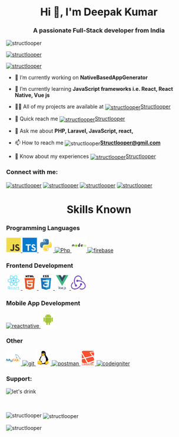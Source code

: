 <h1 align="center">Hi 👋, I'm Deepak Kumar</h1>
<h3 align="center">A passionate Full-Stack developer from India</h3>

<p align="left"> <img src="https://komarev.com/ghpvc/?username=structlooper&label=Profile%20views&color=0e75b6&style=flat" alt="structlooper" /> </p>

<p align="left"> <a href="https://github.com/ryo-ma/github-profile-trophy"><img src="https://github-profile-trophy.vercel.app/?username=structlooper" alt="structlooper" /></a> </p>

<p align="left"> <a href="https://twitter.com/structlooper" target="blank"><img src="https://img.shields.io/twitter/follow/structlooper?logo=twitter&style=for-the-badge" alt="structlooper" /></a> </p>

- 🔭 I’m currently working on **NativeBasedAppGenerator**

- 🌱 I’m currently learning **JavaScript frameworks i.e. React, React Native, Vue js**

- 👨‍💻 All of my projects are available at <a href="https://github.com/structlooper?tab=repositories" target="blank"><img align="center"
    src="https://github.githubassets.com/images/modules/logos_page/Octocat.png" alt="structlooper" height="40" width="50" />Structlooper</a>

- 📝 Quick reach me <a href="https://www.google.com/search?q=structlooper" target="blank"><img align="center"
    src="https://cdn.icon-icons.com/icons2/2351/PNG/512/logo_google_icon_143197.png" alt="structlooper" height="40" width="40" />Structlooper</a>

- 💬 Ask me about **PHP, Laravel, JavaScript, react,**

- 📫 How to reach me <img align="center"
src="https://www.logo.wine/a/logo/Gmail/Gmail-Logo.wine.svg" alt="structlooper" height="40" width="40" />**Structlooper@gmil.com**

- 📄 Know about my experiences <a href="https://in.linkedin.com/in/structlooper" target="blank"><img align="center"
    src="https://elionetwork.com/wp-content/uploads/2019/01/linkedin-color-icon-linkedin-linked-in-png-and-vector-linkedin-png-640_640.png" alt="structlooper" height="40" width="40" />Structlooper</a>

<h3 align="left">Connect with me:</h3>
<p align="left">
<a href="https://twitter.com/structlooper" target="blank"><img align="center"
     src="https://cliply.co/wp-content/uploads/2019/07/371907030_TWITTER_ICON_400px.gif" alt="structlooper" height="100" width="100" /></a>
<a href="https://linkedin.com/in/structlooper" target="blank"><img align="center" 
    src="https://cliply.co/wp-content/uploads/2021/02/372102050_LINKEDIN_ICON_400px.gif" alt="structlooper" height="100" width="100" /></a>
<a href="https://fb.com/structlooper" target="blank"><img align="center"
     src="https://cliply.co/wp-content/uploads/2019/07/371907490_FACEBOOK_ICON_400px.gif" alt="structlooper"height="100" width="100" /></a>
<a href="https://instagram.com/structlooper" target="blank"><img align="center" 
    src="https://cliply.co/wp-content/uploads/2019/07/371907300_INSTAGRAM_ICON_400px.gif" alt="structlooper" height="100" width="100" /></a>
</p>

<h1 align="center">Skills Known</h1>
<h3 align="left">Programming Languages</h3>
<p align="left">
    <a href="https://developer.mozilla.org/en-US/docs/Web/JavaScript" target="_blank"> <img src="https://raw.githubusercontent.com/devicons/devicon/master/icons/javascript/javascript-original.svg" alt="javascript" width="40" height="40"/> </a>
    <a href="https://www.typescriptlang.org/" target="_blank"> <img src="https://raw.githubusercontent.com/devicons/devicon/master/icons/typescript/typescript-original.svg" alt="typescript" width="40" height="40"/> </a>
    <!-- <a href="https://www.php.net" target="_blank"> <img src="https://raw.githubusercontent.com/devicons/devicon/master/icons/php/php-original.svg" alt="php" width="40" height="40"/> </a> -->
    <a href="https://www.python.org" target="_blank"> <img src="https://raw.githubusercontent.com/devicons/devicon/master/icons/python/python-original.svg" alt="python" width="40" height="40"/> </a>
    <a href="https://www.php.net" target="_blank"> <img src="https://www.vectorlogo.zone/logos/apache_hadoop/apache_hadoop-icon.svg" alt="Php" width="40" height="40"/> </a><a href="https://nodejs.org/en/" target="_blank"> <img src="https://raw.githubusercontent.com/devicons/devicon/master/icons/nodejs/nodejs-original-wordmark.svg" alt="Nodejs" width="40" height="40"/> </a>
    <a href="https://firebase.google.com/" target="_blank"> <img src="https://www.vectorlogo.zone/logos/firebase/firebase-icon.svg" alt="firebase" width="40" height="40"/> </a>
</p>
<h3>Frontend Development</h3>
<p>
    <a href="https://reactjs.org/" target="_blank"> <img src="https://raw.githubusercontent.com/devicons/devicon/master/icons/react/react-original-wordmark.svg" alt="react" width="40" height="40"/> </a>
    <a href="https://www.w3.org/html/" target="_blank"> <img src="https://raw.githubusercontent.com/devicons/devicon/master/icons/html5/html5-original-wordmark.svg" alt="html5" width="40" height="40"/> </a>
    <a href="https://www.w3schools.com/css/" target="_blank"> <img src="https://raw.githubusercontent.com/devicons/devicon/master/icons/css3/css3-original-wordmark.svg" alt="css3" width="40" height="40"/> </a>
    <a href="https://vuejs.org/" target="_blank"> <img src="https://raw.githubusercontent.com/devicons/devicon/master/icons/vuejs/vuejs-original-wordmark.svg" alt="vuejs" width="40" height="40"/> </a>
    <a href="https://redux.js.org" target="_blank"> <img src="https://raw.githubusercontent.com/devicons/devicon/master/icons/redux/redux-original.svg" alt="redux" width="40" height="40"/> </a>
  
   
</p>

<h3>Mobile App Development</h3>
<p>
    <a href="https://reactnative.dev/" target="_blank"> <img src="https://reactnative.dev/img/header_logo.svg" alt="reactnative" width="40" height="40"/> </a>
    <a href="https://www.android.com/intl/en_in/" target="_blank"> <img src="https://raw.githubusercontent.com/devicons/devicon/master/icons/android/android-original-wordmark.svg" alt="android" width="40" height="40"/> </a>

</p>
<h3>Other</h3>
<p align="left">
    <a href="https://www.mysql.com/" target="_blank"> <img src="https://raw.githubusercontent.com/devicons/devicon/master/icons/mysql/mysql-original-wordmark.svg" alt="mysql" width="40" height="40"/> </a>
    <a href="https://git-scm.com/" target="_blank"> <img src="https://www.vectorlogo.zone/logos/git-scm/git-scm-icon.svg" alt="git" width="40" height="40"/> </a><a href="https://www.linux.org/" target="_blank"> <img src="https://raw.githubusercontent.com/devicons/devicon/master/icons/linux/linux-original.svg" alt="linux" width="40" height="40"/> </a>
    <a href="https://postman.com" target="_blank"> <img src="https://www.vectorlogo.zone/logos/getpostman/getpostman-icon.svg" alt="postman" width="40" height="40"/> </a>
    <a href="https://laravel.com/" target="_blank"> <img src="https://raw.githubusercontent.com/devicons/devicon/master/icons/laravel/laravel-plain-wordmark.svg" alt="laravel" width="40" height="40"/> </a>
    <a href="https://codeigniter.com" target="_blank"> <img src="https://cdn.worldvectorlogo.com/logos/codeigniter.svg" alt="codeigniter" width="40" height="40"/> </a>
</p>


<h3 align="left">Support:</h3>
<p><a href="https://www.buymeacoffee.com/structlooper"> <img align="left" src="https://cdn.buymeacoffee.com/buttons/v2/default-yellow.png" height="50" width="210" alt="let's drink" /></a></p><br><br><br>


<p><img align="left" src="https://github-readme-stats.vercel.app/api/top-langs?username=structlooper&show_icons=true&locale=en&layout=compact" alt="structlooper" /></p>

<p>&nbsp;<img align="center" src="https://github-readme-stats.vercel.app/api?username=structlooper&show_icons=true&locale=en" alt="structlooper" /></p>

<p><img align="center" src="https://github-readme-streak-stats.herokuapp.com/?user=structlooper&" alt="structlooper" /></p>

